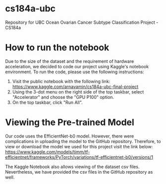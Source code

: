 # cs184a-ubc
Repository for UBC Ocean Ovarian Cancer Subtype Classification Project - CS184a

# How to run the notebook

Due to the size of the dataset and the requirement of hardware acceleration, we decided to code our project using Kaggle's notebook environment.
To run the code, please use the following instructions:

1. Visit the public notebook with the following link: https://www.kaggle.com/arnavamin/cs184a-ubc-final-project
2. Using the 3-dot menu on the right side of the top taskbar, select "Accelerator" and choose the "GPU P100" option.
3. On the top taskbar, click "Run All".

# Viewing the Pre-trained Model

Our code uses the EfficientNet-b0 model. However, there were complications in uploading the model to the GitHub repository. Therefore, to view or download the model we used for this project visit the link below:
https://www.kaggle.com/models/timm/tf-efficientnet/frameworks/PyTorch/variations/tf-efficientnet-b0/versions/1

The Kaggle Notebook also allows viewing of the dataset csv files. Nevertheless, we have provided the csv files in the GitHub repository as well.
